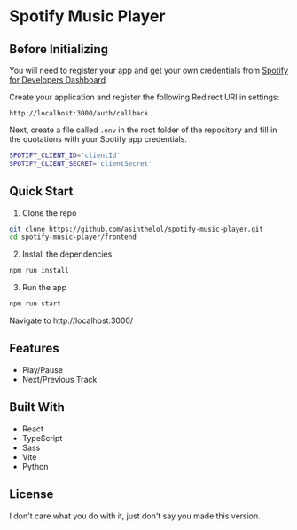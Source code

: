 # Spotify Music Player

## Before Initializing

You will need to register your app and get your own credentials from
[Spotify for Developers Dashboard](https://developer.spotify.com/dashboard/)

Create your application and register the following Redirect URI in settings:

`http://localhost:3000/auth/callback`

Next, create a file called `.env` in the root folder of the repository and fill in
the quotations with your Spotify app credentials.

```bash
SPOTIFY_CLIENT_ID='clientId'
SPOTIFY_CLIENT_SECRET='clientSecret'
```

## Quick Start

1. Clone the repo

```bash
git clone https://github.com/asinthelol/spotify-music-player.git
cd spotify-music-player/frontend
```

2. Install the dependencies

```bash
npm run install
```

3. Run the app

```bash
npm run start
```
Navigate to http://localhost:3000/

## Features

- Play/Pause
- Next/Previous Track

## Built With

- React
- TypeScript
- Sass
- Vite
- Python

## License

I don't care what you do with it, just don't say you made this version.
